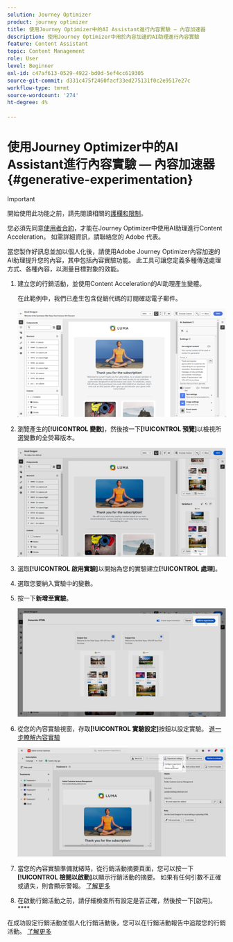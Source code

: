 ```yaml
---
solution: Journey Optimizer
product: journey optimizer
title: 使用Journey Optimizer中的AI Assistant進行內容實驗 — 內容加速器
description: 使用Journey Optimizer中用於內容加速的AI助理進行內容實驗
feature: Content Assistant
topic: Content Management
role: User
level: Beginner
exl-id: c47af613-0529-4922-bd0d-5ef4cc619305
source-git-commit: d331c475f2460facf33ed275131f0c2e9517e27c
workflow-type: tm+mt
source-wordcount: '274'
ht-degree: 4%

---
```


# 使用Journey Optimizer中的AI Assistant進行內容實驗 — 內容加速器 {#generative-experimentation}

>[!IMPORTANT]
>
>開始使用此功能之前，請先閱讀相關的[護欄和限制](gs-generative.md#generative-guardrails)。
></br>
>
>您必須先同意[使用者合約](https://www.adobe.com/legal/licenses-terms/adobe-dx-gen-ai-user-guidelines.html)，才能在Journey Optimizer中使用AI助理進行Content Acceleration。 如需詳細資訊，請聯絡您的 Adobe 代表。

當您製作好訊息並加以個人化後，請使用Adobe Journey Optimizer內容加速的AI助理提升您的內容，其中包括內容實驗功能。 此工具可讓您定義多種傳送處理方式、各種內容，以測量目標對象的效能。

1. 建立您的行銷活動，並使用Content Acceleration的AI助理產生變體。

   在此範例中，我們已產生包含促銷代碼的訂閱確認電子郵件。

   ![](assets/experiment-genai-1.png)

1. 瀏覽產生的&#x200B;**[!UICONTROL 變數]**，然後按一下&#x200B;**[!UICONTROL 預覽]**&#x200B;以檢視所選變數的全熒幕版本。

   ![](assets/experiment-genai-2.png)

1. 選取&#x200B;**[!UICONTROL 啟用實驗]**&#x200B;以開始為您的實驗建立&#x200B;**[!UICONTROL 處理]**。

1. 選取您要納入實驗中的變數。

1. 按一下&#x200B;**新增至實驗**。

   ![](assets/experiment-genai-3.png)

1. 從您的內容實驗視窗，存取&#x200B;**[!UICONTROL 實驗設定]**&#x200B;按鈕以設定實驗。 [進一步瞭解內容實驗](../content-management/content-experiment.md)

   ![](assets/experiment-genai-4.png)

1. 當您的內容實驗準備就緒時，從行銷活動摘要頁面，您可以按一下&#x200B;**[!UICONTROL 檢閱以啟動]**&#x200B;以顯示行銷活動的摘要。 如果有任何引數不正確或遺失，則會顯示警報。 [了解更多](../content-management/content-experiment.md#treatment-experiment)

1. 在啟動行銷活動之前，請仔細檢查所有設定是否正確，然後按一下[啟用]。****

在成功設定行銷活動並個人化行銷活動後，您可以在行銷活動報告中追蹤您的行銷活動。 [了解更多](../reports/campaign-global-report.md)

